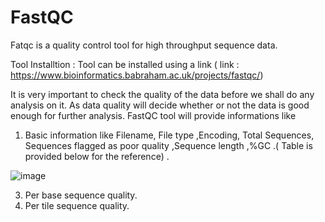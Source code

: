 # FastQC
Fatqc is a quality control tool for high throughput sequence data.

Tool Installtion : Tool can be installed using a link  ( link : https://www.bioinformatics.babraham.ac.uk/projects/fastqc/) 

It is very important to check the quality of the data before we shall do any analysis on it. As data quality will decide whether or not the data is good enough for further analysis.
FastQC tool will provide informations like 
1. Basic information like Filename, File type ,Encoding, Total Sequences, Sequences flagged as poor quality ,Sequence length ,%GC .( Table is provided below for the reference) .

![image](https://github.com/user-attachments/assets/5c491237-54f9-42c8-acc5-424571a2e20d)

3. Per base sequence quality.
4. Per tile sequence quality.
